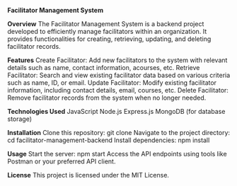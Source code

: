 **Facilitator Management System**

**Overview**
The Facilitator Management System is a backend project developed to efficiently manage facilitators within an organization. It provides functionalities for creating, retrieving, updating, and deleting facilitator records.

**Features**
Create Facilitator: Add new facilitators to the system with relevant details such as name, contact information, acourses, etc.
Retrieve Facilitator: Search and view existing facilitator data based on various criteria such as name, ID, or email.
Update Facilitator: Modify existing facilitator information, including contact details, email, courses, etc.
Delete Facilitator: Remove facilitator records from the system when no longer needed.

**Technologies Used**
JavaScript
Node.js
Express.js
MongoDB (for database storage)

**Installation**
Clone this repository: git clone 
Navigate to the project directory: cd facilitator-management-backend
Install dependencies: npm install

**Usage**
Start the server: npm start
Access the API endpoints using tools like Postman or your preferred API client.

**License**
This project is licensed under the MIT License.
